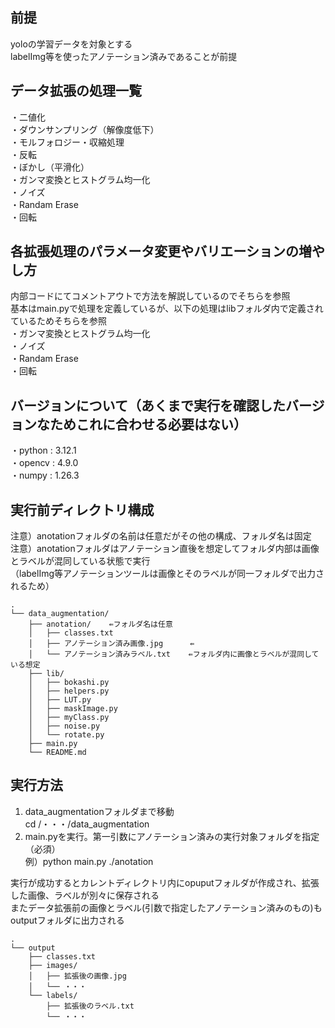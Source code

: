 ## 前提
yoloの学習データを対象とする  
labelImg等を使ったアノテーション済みであることが前提


## データ拡張の処理一覧  
・二値化  
・ダウンサンプリング（解像度低下）  
・モルフォロジー・収縮処理  
・反転  
・ぼかし（平滑化）  
・ガンマ変換とヒストグラム均一化  
・ノイズ  
・Randam Erase  
・回転  


## 各拡張処理のパラメータ変更やバリエーションの増やし方   
内部コードにてコメントアウトで方法を解説しているのでそちらを参照  
基本はmain.pyで処理を定義しているが、以下の処理はlibフォルダ内で定義されているためそちらを参照  
・ガンマ変換とヒストグラム均一化  
・ノイズ  
・Randam Erase  
・回転  


## バージョンについて（あくまで実行を確認したバージョンなためこれに合わせる必要はない）  
・python : 3.12.1  
・opencv : 4.9.0  
・numpy  : 1.26.3  


## 実行前ディレクトリ構成  
注意）anotationフォルダの名前は任意だがその他の構成、フォルダ名は固定  
注意）anotationフォルダはアノテーション直後を想定してフォルダ内部は画像とラベルが混同している状態で実行  
（labelImg等アノテーションツールは画像とそのラベルが同一フォルダで出力されるため）  
```  
.
└── data_augmentation/
    ├── anotation/    ⇚フォルダ名は任意
    │   ├── classes.txt
    │   ├── アノテーション済み画像.jpg      ⇚
    │   └── アノテーション済みラベル.txt    ⇚フォルダ内に画像とラベルが混同している想定
    ├── lib/
    │   ├── bokashi.py
    │   ├── helpers.py
    │   ├── LUT.py
    │   ├── maskImage.py
    │   ├── myClass.py
    │   ├── noise.py
    │   └── rotate.py
    ├── main.py
    └── README.md
```


## 実行方法  
1. data_augmentationフォルダまで移動  
cd /・・・/data_augmentation  
2. main.pyを実行。第一引数にアノテーション済みの実行対象フォルダを指定（必須）  
例）python main.py ./anotation  

実行が成功するとカレントディレクトリ内にopuputフォルダが作成され、拡張した画像、ラベルが別々に保存される  
またデータ拡張前の画像とラベル(引数で指定したアノテーション済みのもの)もoutputフォルダに出力される  
```  
.
└── output
    ├── classes.txt
    ├── images/
    │   ├── 拡張後の画像.jpg
    │   └── ・・・
    └── labels/
        ├── 拡張後のラベル.txt
        └── ・・・
```
